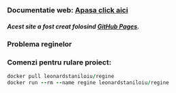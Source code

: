 ### Documentatie web: [Apasa click aici](leonardstaniloiu.github.io)
##### Acest site a fost creat folosind [GitHub Pages](https://pages.github.com/).

###  Problema reginelor

### Comenzi pentru rulare proiect:
 ```ruby
docker pull leonardstaniloiu/regine
docker run --rm --name regine leonardstaniloiu/regine
```

